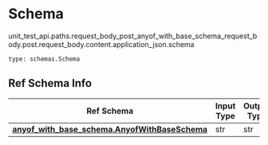 # Schema
unit_test_api.paths.request_body_post_anyof_with_base_schema_request_body.post.request_body.content.application_json.schema
```
type: schemas.Schema
```

## Ref Schema Info
Ref Schema | Input Type | Output Type
---------- | ---------- | -----------
[**anyof_with_base_schema.AnyofWithBaseSchema**](../../../../../../components/schema/anyof_with_base_schema.md) | str | str
